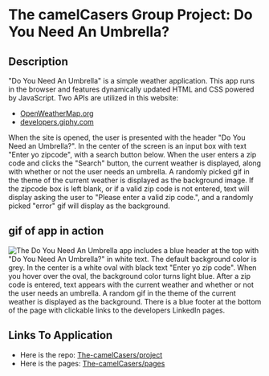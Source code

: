# The camelCasers Group Project: Do You Need An Umbrella?

## Description

"Do You Need An Umbrella" is a simple weather application. This app runs in the browser and features dynamically updated HTML and CSS powered by JavaScript. Two APIs are utilized in this website:

- [OpenWeatherMap.org](https://openweathermap.org/api)
- [developers.giphy.com](https://developers.giphy.com/)

When the site is opened, the user is presented with the header "Do You Need an Umbrella?". In the center of the screen is an input box with text "Enter yo zipcode", with a search button below. When the user enters a zip code and clicks the "Search" button, the current weather is displayed, along with whether or not the user needs an umbrella. A randomly picked gif in the theme of the current weather is displayed as the background image. If the zipcode box is left blank, or if a valid zip code is not entered, text will display asking the user to "Please enter a valid zip code.", and a randomly picked "error" gif will display as the background.

## gif of app in action

![The Do You Need An Umbrella app includes a blue header at the top with "Do You Need An Umbrella?" in white text.  The default background color is grey.  In the center is a white oval with black text "Enter yo zip code".  When you hover over the oval, the background color turns light blue.  After a zip code is entered, text appears with the current weather and whether or not the user needs an umbrella.  A random gif in the theme of the current weather is displayed as the background.  There is a blue footer at the bottom of the page with clickable links to the developers LinkedIn pages.](./assets/img/DoYouNeedanUmbrella.gif)

## Links To Application

- Here is the repo: [The-camelCasers/project](https://github.com/The-camelCasers/project)
- Here is the pages: [The-camelCasers/pages](https://the-camelcasers.github.io/project/)
